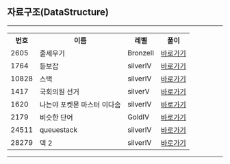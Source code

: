 ## 자료구조(DataStructure)
<hr>
<table>
  <tr>
    <th>번호</th>
    <th>이름</th>
    <th>레벨</th>
    <th>풀이</th>
  </tr>
  <tr>
    <td>2605</td>
    <td>줄세우기</td>
    <td>BronzeⅡ	 </td>
    <td><a href="https://github.com/y01044285848/Algorithm/tree/main/%EC%9C%A0%ED%98%95%EB%B3%84%20%EB%B6%84%EB%A5%98/Data%20Structure/linkGuide">바로가기</a></td> 
  </tr>
    <tr>
    <td>1764</td>
    <td>듣보잡</td>
    <td>silverIV	 </td>
    <td><a href="https://github.com/y01044285848/Algorithm/tree/main/%EC%9C%A0%ED%98%95%EB%B3%84%20%EB%B6%84%EB%A5%98/Data%20Structure/problems/1764">바로가기</a>         </td> 
  </tr>
  <tr>
    <td>10828</td>
    <td>스택</td>
    <td>silverIV	 </td>
    <td><a href="https://github.com/y01044285848/Algorithm/edit/main/%EC%9C%A0%ED%98%95%EB%B3%84%20%EB%B6%84%EB%A5%98/Data%20Structure/problems/10828">바로가기</a>         </td> 
  </tr>
  <tr>
    <td>1417</td>
    <td>국회의원 선거</td>
    <td>silverV	 </td>
    <td><a href="https://github.com/y01044285848/Algorithm/edit/main/%EC%9C%A0%ED%98%95%EB%B3%84%20%EB%B6%84%EB%A5%98/Data%20Structure/problems/1417">바로가기</a>         </td> 
  </tr>
  <tr>
    <td>1620</td>
    <td>나는야 포켓몬 마스터 이다솜</td>
    <td>silverIV	 </td>
    <td><a href="https://github.com/y01044285848/Algorithm/edit/main/%EC%9C%A0%ED%98%95%EB%B3%84%20%EB%B6%84%EB%A5%98/Data%20Structure/problems/1620">바로가기</a>         </td> 
  </tr>
    <tr>
    <td>2179</td>
    <td>비슷한 단어</td>
    <td>GoldIV	 </td>
    <td><a href="https://github.com/y01044285848/Algorithm/edit/main/%EC%9C%A0%ED%98%95%EB%B3%84%20%EB%B6%84%EB%A5%98/Data%20Structure/problems/2179">바로가기</a>         </td> 
  </tr>
      <tr>
    <td>24511</td>
    <td>queuestack</td>
    <td>silverIV	 </td>
    <td><a href="https://github.com/y01044285848/Algorithm/edit/main/%EC%9C%A0%ED%98%95%EB%B3%84%20%EB%B6%84%EB%A5%98/Data%20Structure/problems/24511">바로가기</a>         </td> 
  </tr>
      <tr>
    <td>28279</td>
    <td>덱 2</td>
    <td>silverIV	 </td>
    <td><a href="https://github.com/y01044285848/Algorithm/edit/main/%EC%9C%A0%ED%98%95%EB%B3%84%20%EB%B6%84%EB%A5%98/Data%20Structure/problems/28279">바로가기</a>         </td> 
  </tr>
</table>
<hr>
